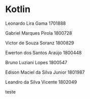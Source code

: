 # Kotlin


Leonardo Lira Gama 1701888

Gabriel Marques Pirola 1800728

Victor de Souza Soranz 1800829

Ewerton dos Santos Araújo 1800448

Bruno Luziani Lopes 1800547

Edison Maciel da Silva Junior 1801987

Leandro da Silva Vicente 1802049

teste